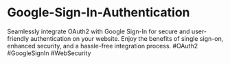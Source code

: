# Google-Sign-In-Authentication
Seamlessly integrate OAuth2 with Google Sign-In for secure and user-friendly authentication on your website. Enjoy the benefits of single sign-on, enhanced security, and a hassle-free integration process. #OAuth2 #GoogleSignIn #WebSecurity
